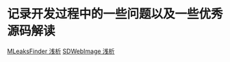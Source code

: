 # 记录开发过程中的一些问题以及一些优秀源码解读
[MLeaksFinder 浅析](https://github.com/DCLoveNobody/DCNotes/wiki/MLeaksFinder-%E6%B5%85%E6%9E%90)
[SDWebImage 浅析](https://github.com/DCLoveNobody/DCNotes/wiki/SDWebImage-%E6%B5%85%E6%9E%90)
